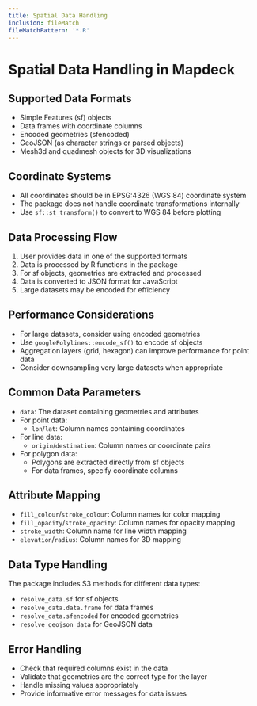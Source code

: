 ```yaml
---
title: Spatial Data Handling
inclusion: fileMatch
fileMatchPattern: '*.R'
---
```


# Spatial Data Handling in Mapdeck

## Supported Data Formats
- Simple Features (sf) objects
- Data frames with coordinate columns
- Encoded geometries (sfencoded)
- GeoJSON (as character strings or parsed objects)
- Mesh3d and quadmesh objects for 3D visualizations

## Coordinate Systems
- All coordinates should be in EPSG:4326 (WGS 84) coordinate system
- The package does not handle coordinate transformations internally
- Use `sf::st_transform()` to convert to WGS 84 before plotting

## Data Processing Flow
1. User provides data in one of the supported formats
2. Data is processed by R functions in the package
3. For sf objects, geometries are extracted and processed
4. Data is converted to JSON format for JavaScript
5. Large datasets may be encoded for efficiency

## Performance Considerations
- For large datasets, consider using encoded geometries
- Use `googlePolylines::encode_sf()` to encode sf objects
- Aggregation layers (grid, hexagon) can improve performance for point data
- Consider downsampling very large datasets when appropriate

## Common Data Parameters
- `data`: The dataset containing geometries and attributes
- For point data:
  - `lon`/`lat`: Column names containing coordinates
- For line data:
  - `origin`/`destination`: Column names or coordinate pairs
- For polygon data:
  - Polygons are extracted directly from sf objects
  - For data frames, specify coordinate columns

## Attribute Mapping
- `fill_colour`/`stroke_colour`: Column names for color mapping
- `fill_opacity`/`stroke_opacity`: Column names for opacity mapping
- `stroke_width`: Column name for line width mapping
- `elevation`/`radius`: Column names for 3D mapping

## Data Type Handling
The package includes S3 methods for different data types:
- `resolve_data.sf` for sf objects
- `resolve_data.data.frame` for data frames
- `resolve_data.sfencoded` for encoded geometries
- `resolve_geojson_data` for GeoJSON data

## Error Handling
- Check that required columns exist in the data
- Validate that geometries are the correct type for the layer
- Handle missing values appropriately
- Provide informative error messages for data issues